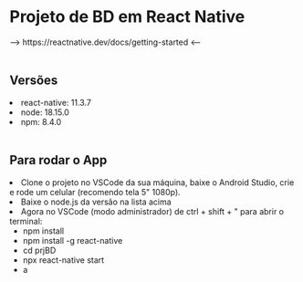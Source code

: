 <h1>Projeto de BD em React Native</h1>
--> https://reactnative.dev/docs/getting-started <--
<br>
<br>
<h2>Versões</h2>
<li>react-native: 11.3.7</li>
<li>node: 18.15.0</li>
<li>npm: 8.4.0</li>
<br>
<h2>Para rodar o App</h2>
<li>Clone o projeto no VSCode da sua máquina, baixe o Android Studio, crie e rode um celular (recomendo tela 5" 1080p).</li>
<li>Baixe o node.js da versão na lista acima</li>
<li>Agora no VSCode (modo administrador) de ctrl + shift + " para abrir o terminal:
<ul>
<li>npm install</li>
<li>npm install -g react-native</li>
<li>cd prjBD</li>
<li>npx react-native start</li>
<li>a</li>
</ul>
</li>

